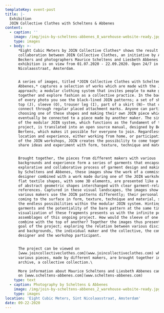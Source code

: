 ```yaml
---
templateKey: event-post
title: |-
  Exhibition
  JOIN Collective Clothes with Scheltens & Abbenes
content:
  - caption: ''
    image: /img/join-by-scheltens-abbenes_8_warehouse-website-ready.jpg
    type: images
  - body: >-
      *Eight Cubic Meters by JOIN Collective Clothes* shows the result of a
      collaboration between JOIN Collective Clothes, an initiative by Anouk
      Beckers and photographers Maurice Scheltens and Liesbeth Abbenes. This
      exhibition is on view from 01.07.2020 - 22.09.2020. Open 24/7 in Sint
      Nicolaasstraat, Amsterdam. 


      A series of images, titled *JOIN Collective Clothes with Scheltens &
      Abbenes,* captures a selection of works which are made with the JOIN
      approach; a modular clothing system that invites people to make garments
      together and explore fashion as a collective practice. In the background
      of every photo you see the black-lined JOIN patterns; a set of shapes –
      top (J), sleeve (O), trouser leg (I), part of a skirt (N)– that can
      connect through regular placed attachment marks. Anyone can participate by
      choosing one of these shapes and making their own JOIN piece which can
      eventually be connected to a piece made by another maker. The simplicity
      of the modular JOIN system, which functions as the fundament of the
      project, is translated into an open source manual, designed by Beau
      Bertens, which makes it possible for everyone to join. Regardless of
      location and experience, either working from home, or participating in one
      of the JOIN workshops, JOIN creates the possibility to come together,
      share ideas and experiment with form, texture, technique and material.


      Brought together, the pieces from different makers with various
      backgrounds and experience form a series of garments that encapsulate an
      explorative and collaborative process of garment design and making. Made
      by Scheltens and Abbenes, these images show the work of a commissioned
      designer combined with a work made during one of the JOIN workshops. The
      flat textile shapes, with some 3D elements, are presented like a landscape
      of abstract geometric shapes interchanged with clear garment-related
      references. Captured in these visual landscapes, the images show how the
      various makers use the JOIN patterns differently; their personal choices
      coming to the surface in form, texture, technique and material, showing
      the endless possibilities within the modular JOIN system. Hinting towards
      garments and the potentiality of the bare pattern at the same time, the
      visualization of these fragments presents us with the infinite possible
      assemblages of this ongoing project. How would the sleeve of one maker
      combine with the top of another? Together the images thus present the main
      goal of the project; exploring the relation between various disciplines
      and backgrounds, the individual maker and the collective, the commissioned
      designer and the workshop participant.


      The project can be viewed on
      [www.joincollectiveclothes.com](www.joincollectiveclothes.com) where the
      various pieces, made by different makers, are brought together in one
      archive, a collective collection.\

      More information about Maurice Scheltens and Liesbeth Abbenes can be found
      on [www.scheltens-abbenes.com](www.scheltens-abbenes.com)
    type: text
  - caption: Photography by Scheltens & Abbenes
    image: /img/join-by-scheltens-abbenes_2_warehouse-website-ready.jpg
    type: images
location: 'Eight Cubic Meters, Sint Nicolaasstraat, Amsterdam'
date: 09-22-2020
---
```


